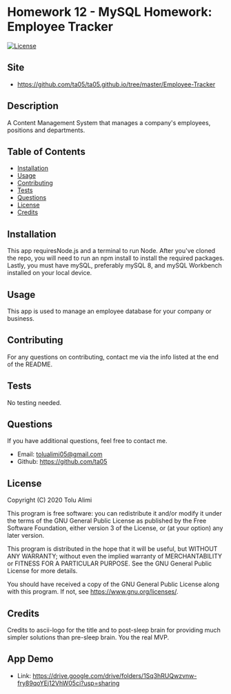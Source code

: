 #  Homework 12 - MySQL Homework: Employee Tracker

[![License](https://img.shields.io/badge/license-GNU-green.svg)](https://shields.io/)

## Site

-   https://github.com/ta05/ta05.github.io/tree/master/Employee-Tracker

## Description

A Content Management System that manages a company's employees, positions and departments.

## Table of Contents

-   [Installation](#installation)
-   [Usage](#usage)
-   [Contributing](#contributing)
-   [Tests](#tests)
-   [Questions](#questions)
-   [License](#license)
-   [Credits](#credits)

## Installation

This app requiresNode.js and a terminal to run Node. After you've cloned the repo, you will need to run an npm install to install the required packages. Lastly, you must have mySQL, preferably mySQL 8, and mySQL Workbench installed on your local device.

## Usage

This app is used to manage an employee database for your company or business.

## Contributing

For any questions on contributing, contact me via the info listed at the end of the README.

## Tests

No testing needed.

## Questions

If you have additional questions, feel free to contact me.

-   Email: tolualimi05@gmail.com
-   Github: https://github.com/ta05

## License

Copyright (C) 2020  Tolu Alimi

This program is free software: you can redistribute it and/or modify
it under the terms of the GNU General Public License as published by
the Free Software Foundation, either version 3 of the License, or
(at your option) any later version.

This program is distributed in the hope that it will be useful,
but WITHOUT ANY WARRANTY; without even the implied warranty of
MERCHANTABILITY or FITNESS FOR A PARTICULAR PURPOSE.  See the
GNU General Public License for more details.

You should have received a copy of the GNU General Public License
along with this program.  If not, see <https://www.gnu.org/licenses/>.

## Credits

Credits to ascii-logo for the title and to post-sleep brain for providing much simpler solutions than pre-sleep brain. You the real MVP.

## App Demo

-   Link: https://drive.google.com/drive/folders/1Sq3hRUQwzvnw-fry89qoYEj12VhW05ci?usp=sharing

